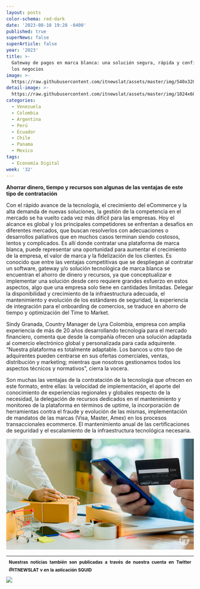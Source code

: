 ```yaml
---
layout: posts
color-schema: red-dark
date: '2023-08-10 19:28 -0400'
published: true
superNews: false
superArticle: false
year: '2023'
title: >-
  Gateway de pagos en marca blanca: una solución segura, rápida y confiable para
  los negocios
image: >-
  https://raw.githubusercontent.com/itnewslat/assets/master/img/540x320/pago-pyme-p.jpg
detail-image: >-
  https://raw.githubusercontent.com/itnewslat/assets/master/img/1024x680/pago-pyme-g.jpg
categories:
  - Venezuela
  - Colombia
  - Argentina
  - Perú
  - Ecuador
  - Chile
  - Panama
  - Mexico
tags:
  - Economía Digital
week: '32'
---
```

**Ahorrar dinero, tiempo y recursos son algunas de las ventajas de este tipo de contratación**
 
Con el rápido avance de la tecnología, el crecimiento del eCommerce y la alta demanda de nuevas soluciones, la gestión de la competencia en el mercado se ha vuelto cada vez más difícil para las empresas. Hoy el alcance es global y los principales competidores se enfrentan a desafíos en diferentes mercados, que buscan resolverlos con adecuaciones o desarrollos paliativos que en muchos casos terminan siendo costosos, lentos y complicados. Es allí donde contratar una plataforma de marca blanca, puede representar una oportunidad para aumentar el crecimiento de la empresa, el valor de marca y la fidelización de los clientes. Es conocido que entre las ventajas competitivas que se despliegan al contratar un software, gateway y/o solución tecnológica de marca blanca se encuentran el ahorro de dinero y recursos, ya que conceptualizar e implementar una solución desde cero requiere grandes esfuerzo en estos aspectos, algo que una empresa solo tiene en cantidades limitadas. Delegar la disponibilidad y crecimiento de la infraestructura adecuada, el mantenimiento y evolución de los estándares de seguridad, la experiencia de integración para el onboarding de comercios, se traduce en ahorro de tiempo y optimización del Time to Market. 
 
Sindy Granada, Country Manager de Lyra Colombia, empresa con amplia experiencia de más de 20 años desarrollando tecnología para el mercado financiero, comenta que desde la compañía ofrecen una solución adaptada al comercio electrónico global y personalizada para cada adquirente. “Nuestra plataforma es totalmente adaptable. Los bancos u otro tipo de adquirentes pueden centrarse en sus ofertas comerciales, ventas, distribución y marketing; mientras que nosotros gestionamos todos los aspectos técnicos y normativos”, cierra la vocera.
 
Son muchas las ventajas de la contratación de la tecnología que ofrecen en este formato, entre ellas: la velocidad de implementación, el aporte del conocimiento de experiencias regionales y globales respecto de la necesidad, la delegación de recursos dedicados en el mantenimiento y monitoreo de la plataforma en términos de uptime, la incorporación de herramientas contra el fraude y evolución de las mismas, implementación de mandatos de las marcas (Visa, Master, Amex) en los procesos transaccionales ecommerce. El mantenimiento anual de las certificaciones de seguridad y el escalamiento de la infraestructura tecnológica necesaria.

![](https://raw.githubusercontent.com/itnewslat/assets/master/img/540x320/pago-pyme-p.jpg)

<table style="height: 42px;" width="569">
<tbody>
<tr>
<td style="text-align: justify;"><sub><strong>Nuestras noticias también son publicadas a través de nuestra cuenta en Twitter <a href="https://twitter.com/itnewslat?lang=es">@ITNEWSLAT</a> y en la aplicación <a href="https://squidapp.co/en/">SQUID</a></strong></sub></td>
</tr>
</tbody>
</table>

<img src="https://tracker.metricool.com/c3po.jpg?hash=56f88a41e39ab42c063cc51676587a04"/>
